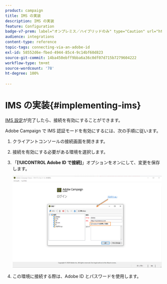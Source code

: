 ```yaml
---
product: campaign
title: IMS の実装
description: IMS の実装
feature: Configuration
badge-v7-prem: label="オンプレミス／ハイブリッドのみ" type="Caution" url="https://experienceleague.adobe.com/docs/campaign-classic/using/installing-campaign-classic/architecture-and-hosting-models/hosting-models-lp/hosting-models.html?lang=ja" tooltip="オンプレミスデプロイメントとハイブリッドデプロイメントにのみ適用されます"
audience: integrations
content-type: reference
topic-tags: connecting-via-an-adobe-id
exl-id: 58552d6e-fbed-4944-85c4-9c14bf60d823
source-git-commit: 14ba450ebff9bba6a36c0df07d715b7279604222
workflow-type: tm+mt
source-wordcount: '78'
ht-degree: 100%

---
```


# IMS の実装{#implementing-ims}

[IMS 設定](configuring-ims.md)が完了したら、接続を有効にすることができます。

Adobe Campaign で IMS 認証モードを有効にするには、次の手順に従います。

1. クライアントコンソールの接続画面を開きます。
1. 接続を有効にする必要がある環境を選択します。
1. 「**[!UICONTROL Adobe ID で接続]**」オプションをオンにして、変更を保存します。

   ![](assets/ims_1.png)

1. この環境に接続する際は、Adobe ID とパスワードを使用します。
